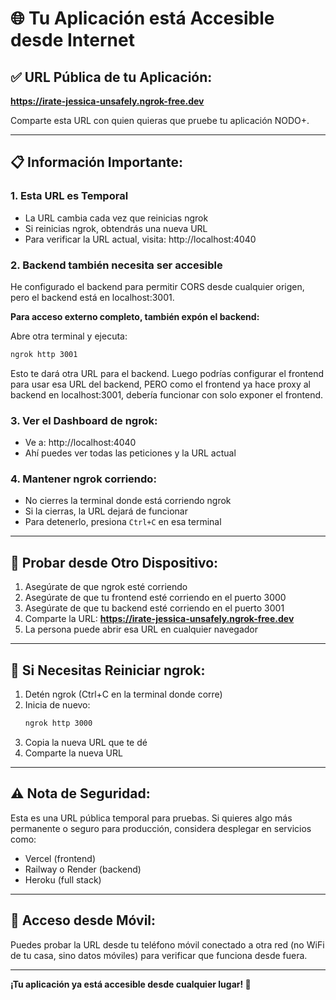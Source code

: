 # 🌐 Tu Aplicación está Accesible desde Internet

## ✅ URL Pública de tu Aplicación:

**https://irate-jessica-unsafely.ngrok-free.dev**

Comparte esta URL con quien quieras que pruebe tu aplicación NODO+.

---

## 📋 Información Importante:

### 1. **Esta URL es Temporal**
- La URL cambia cada vez que reinicias ngrok
- Si reinicias ngrok, obtendrás una nueva URL
- Para verificar la URL actual, visita: http://localhost:4040

### 2. **Backend también necesita ser accesible**
He configurado el backend para permitir CORS desde cualquier origen, pero el backend está en localhost:3001.

**Para acceso externo completo, también expón el backend:**

Abre otra terminal y ejecuta:
```bash
ngrok http 3001
```

Esto te dará otra URL para el backend. Luego podrías configurar el frontend para usar esa URL del backend, PERO como el frontend ya hace proxy al backend en localhost:3001, debería funcionar con solo exponer el frontend.

### 3. **Ver el Dashboard de ngrok:**
- Ve a: http://localhost:4040
- Ahí puedes ver todas las peticiones y la URL actual

### 4. **Mantener ngrok corriendo:**
- No cierres la terminal donde está corriendo ngrok
- Si la cierras, la URL dejará de funcionar
- Para detenerlo, presiona `Ctrl+C` en esa terminal

---

## 🧪 Probar desde Otro Dispositivo:

1. Asegúrate de que ngrok esté corriendo
2. Asegúrate de que tu frontend esté corriendo en el puerto 3000
3. Asegúrate de que tu backend esté corriendo en el puerto 3001
4. Comparte la URL: **https://irate-jessica-unsafely.ngrok-free.dev**
5. La persona puede abrir esa URL en cualquier navegador

---

## 🔧 Si Necesitas Reiniciar ngrok:

1. Detén ngrok (Ctrl+C en la terminal donde corre)
2. Inicia de nuevo:
   ```bash
   ngrok http 3000
   ```
3. Copia la nueva URL que te dé
4. Comparte la nueva URL

---

## ⚠️ Nota de Seguridad:

Esta es una URL pública temporal para pruebas. Si quieres algo más permanente o seguro para producción, considera desplegar en servicios como:
- Vercel (frontend)
- Railway o Render (backend)
- Heroku (full stack)

---

## 📱 Acceso desde Móvil:

Puedes probar la URL desde tu teléfono móvil conectado a otra red (no WiFi de tu casa, sino datos móviles) para verificar que funciona desde fuera.

---

**¡Tu aplicación ya está accesible desde cualquier lugar! 🎉**

